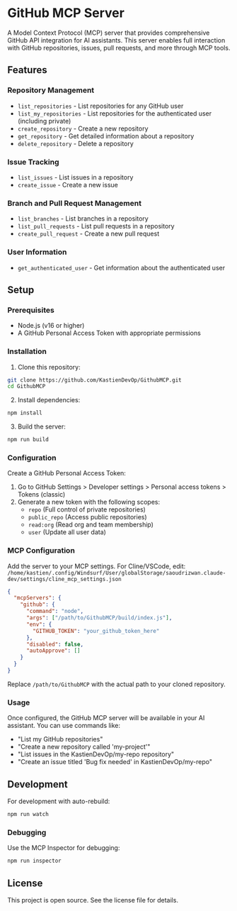 # GitHub MCP Server

A Model Context Protocol (MCP) server that provides comprehensive GitHub API integration for AI assistants. This server enables full interaction with GitHub repositories, issues, pull requests, and more through MCP tools.

## Features

### Repository Management
- `list_repositories` - List repositories for any GitHub user
- `list_my_repositories` - List repositories for the authenticated user (including private)
- `create_repository` - Create a new repository
- `get_repository` - Get detailed information about a repository
- `delete_repository` - Delete a repository

### Issue Tracking
- `list_issues` - List issues in a repository
- `create_issue` - Create a new issue

### Branch and Pull Request Management
- `list_branches` - List branches in a repository
- `list_pull_requests` - List pull requests in a repository
- `create_pull_request` - Create a new pull request

### User Information
- `get_authenticated_user` - Get information about the authenticated user

## Setup

### Prerequisites
- Node.js (v16 or higher)
- A GitHub Personal Access Token with appropriate permissions

### Installation

1. Clone this repository:
```bash
git clone https://github.com/KastienDevOp/GithubMCP.git
cd GithubMCP
```

2. Install dependencies:
```bash
npm install
```

3. Build the server:
```bash
npm run build
```

### Configuration

Create a GitHub Personal Access Token:
1. Go to GitHub Settings > Developer settings > Personal access tokens > Tokens (classic)
2. Generate a new token with the following scopes:
   - `repo` (Full control of private repositories)
   - `public_repo` (Access public repositories)
   - `read:org` (Read org and team membership)
   - `user` (Update all user data)

### MCP Configuration

Add the server to your MCP settings. For Cline/VSCode, edit:
`/home/kastien/.config/Windsurf/User/globalStorage/saoudrizwan.claude-dev/settings/cline_mcp_settings.json`

```json
{
  "mcpServers": {
    "github": {
      "command": "node",
      "args": ["/path/to/GithubMCP/build/index.js"],
      "env": {
        "GITHUB_TOKEN": "your_github_token_here"
      },
      "disabled": false,
      "autoApprove": []
    }
  }
}
```

Replace `/path/to/GithubMCP` with the actual path to your cloned repository.

### Usage

Once configured, the GitHub MCP server will be available in your AI assistant. You can use commands like:

- "List my GitHub repositories"
- "Create a new repository called 'my-project'"
- "List issues in the KastienDevOp/my-repo repository"
- "Create an issue titled 'Bug fix needed' in KastienDevOp/my-repo"

## Development

For development with auto-rebuild:
```bash
npm run watch
```

### Debugging

Use the MCP Inspector for debugging:
```bash
npm run inspector
```

## License

This project is open source. See the license file for details.
